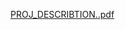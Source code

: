 
[PROJ_DESCRIBTION..pdf](https://github.com/MennaElsayed2/Heart_attack_ambulance1/files/13747209/PROJ_DESCRIBTION.pdf)
